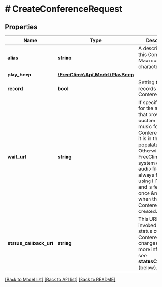 # # CreateConferenceRequest

## Properties

Name | Type | Description | Notes
------------ | ------------- | ------------- | -------------
**alias** | **string** | A description for this Conference. Maximum 64 characters. | [optional]
**play_beep** | [**\FreeClimb\Api\Model\PlayBeep**](PlayBeep.md) |  | [optional]
**record** | **bool** | Setting to &#x60;true&#x60; records the entire Conference. | [optional]
**wait_url** | **string** | If specified, a URL for the audio file that provides custom hold music for the Conference when it is in the populated state. Otherwise, FreeClimb uses a system default audio file. This is always fetched using HTTP GET and is fetched just once &amp;mdash; when the Conference is created. | [optional]
**status_callback_url** | **string** | This URL is invoked when the status of the Conference changes. For more information, see **statusCallbackUrl** (below). |

[[Back to Model list]](../../README.md#models) [[Back to API list]](../../README.md#endpoints) [[Back to README]](../../README.md)
